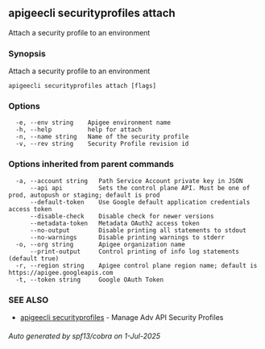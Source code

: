 ## apigeecli securityprofiles attach

Attach a security profile to an environment

### Synopsis

Attach a security profile to an environment

```
apigeecli securityprofiles attach [flags]
```

### Options

```
  -e, --env string    Apigee environment name
  -h, --help          help for attach
  -n, --name string   Name of the security profile
  -v, --rev string    Security Profile revision id
```

### Options inherited from parent commands

```
  -a, --account string   Path Service Account private key in JSON
      --api api          Sets the control plane API. Must be one of prod, autopush or staging; default is prod
      --default-token    Use Google default application credentials access token
      --disable-check    Disable check for newer versions
      --metadata-token   Metadata OAuth2 access token
      --no-output        Disable printing all statements to stdout
      --no-warnings      Disable printing warnings to stderr
  -o, --org string       Apigee organization name
      --print-output     Control printing of info log statements (default true)
  -r, --region string    Apigee control plane region name; default is https://apigee.googleapis.com
  -t, --token string     Google OAuth Token
```

### SEE ALSO

* [apigeecli securityprofiles](apigeecli_securityprofiles.md)	 - Manage Adv API Security Profiles

###### Auto generated by spf13/cobra on 1-Jul-2025
